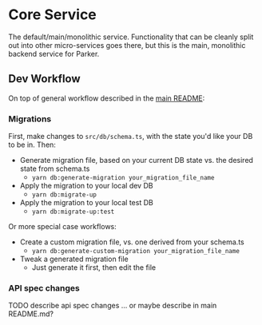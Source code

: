 # Core Service

The default/main/monolithic service. Functionality that can be cleanly split out into other micro-services goes there, but this is the main, monolithic backend service for Parker.

## Dev Workflow

On top of general workflow described in the [main README](../../README.md):

### Migrations

First, make changes to `src/db/schema.ts`, with the state you'd like your DB to be in. Then:

- Generate migration file, based on your current DB state vs. the desired state from schema.ts
  - `yarn db:generate-migration your_migration_file_name`
- Apply the migration to your local dev DB
  - `yarn db:migrate-up`
- Apply the migration to your local test DB
  - `yarn db:migrate-up:test`

Or more special case workflows:

- Create a custom migration file, vs. one derived from your schema.ts
  - `yarn db:generate-custom-migration your_migration_file_name`
- Tweak a generated migration file
  - Just generate it first, then edit the file

### API spec changes

TODO describe api spec changes ... or maybe describe in main README.md?
